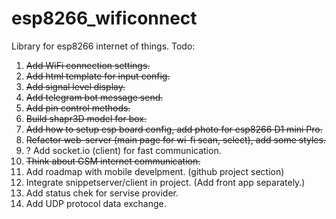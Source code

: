 # esp8266_wificonnect
Library for esp8266 internet of things.
Todo:
1. ~~Add WiFi connection settings.~~
2. ~~Add html template for input config.~~
3. ~~Add signal level display.~~
4. ~~Add telegram bot message send.~~
5. ~~Add pin control methods.~~
6. ~~Build shapr3D model for box.~~
7. ~~Add how to setup esp board config, add photo for esp8266 D1 mini Pro.~~
8. ~~Refactor web-server (main page for wi-fi scan, select), add some styles.~~
9. ? Add socket.io (client) for fast communication.
10. ~~Think about GSM internet communication.~~
11. Add roadmap with mobile develpment. (github project section)
12. Integrate snippetserver/client in project. (Add front app separately.)
13. Add status chek for servise provider.
14. Add UDP protocol data exchange.
